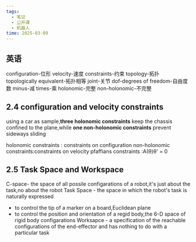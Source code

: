 ```yaml
---
tags:
  - 笔记
  - 公开课
  - 机器人
time: 2025-03-09
---
```

## 英语
configuration-位形
velocity-速度
constraints-约束
topology-拓扑
topologically equivalent-拓扑相等
joint-关节
dof-degrees of freedom-自由度数
minus-减
times-乘
holonomic-完整
non-holonomic-不完整

## 2.4 configuration and velocity constraints
using a car as sample,**three holonomic constraints** keep the chassis confined to the plane,while **one non-holonomic constraints** prevent sideways sliding

holonomic constraints : constraints on configuration
non-holonomic constraints:constraints on velocity
pfaffians constraints :A(θ)θ' = 0
## 2.5 Task Space and Workspace
C-space- the space of all possile configarations of a robot,it's just about the task,no about the robot
Task Space - the space in which the robot's task is naturally expressed
- to control the tip of a marker on a board,Euclidean plane
- to control the position and orientation of a regid body,the 6-D space of rigid body configarations
Worksapce - a specification of the reachable configurations of the end-effector and has nothing to do with a particular task